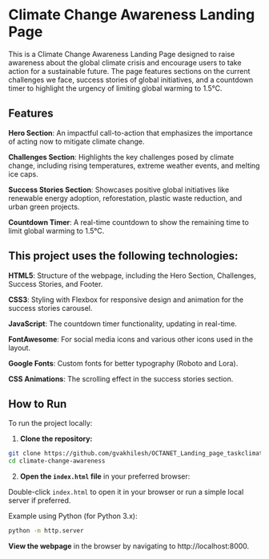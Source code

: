 # Climate Change Awareness Landing Page

This is a Climate Change Awareness Landing Page designed to raise awareness about the global climate crisis and encourage users to take action for a sustainable future. The page features sections on the current challenges we face, success stories of global initiatives, and a countdown timer to highlight the urgency of limiting global warming to 1.5°C.


## Features

**Hero Section**: An impactful call-to-action that emphasizes the importance of acting now to mitigate climate change.

**Challenges Section**: Highlights the key challenges posed by climate change, including rising temperatures, extreme weather events, and melting ice caps.

**Success Stories Section**: Showcases positive global initiatives like renewable energy adoption, reforestation, plastic waste reduction, and urban green projects.

**Countdown Timer**: A real-time countdown to show the remaining time to limit global warming to 1.5°C.



## This project uses the following technologies:

**HTML5**: Structure of the webpage, including the Hero Section, Challenges, Success Stories, and Footer.

**CSS3**: Styling with Flexbox for responsive design and animation for the success stories carousel.

**JavaScript**: The countdown timer functionality, updating in real-time.

**FontAwesome**: For social media icons and various other icons used in the layout.

**Google Fonts**: Custom fonts for better typography (Roboto and Lora).

**CSS Animations**: The scrolling effect in the success stories section.



## How to Run

To run the project locally:

1. **Clone the repository:**

```bash
git clone https://github.com/gvakhilesh/OCTANET_Landing_page_taskclimate-change-awareness.git
cd climate-change-awareness
```
2. **Open the ```index.html``` file** in your preferred browser:

Double-click ```index.html``` to open it in your browser or run a simple local server if preferred.

Example using Python (for Python 3.x):

```bash
python -m http.server
```
**View the webpage** in the browser by navigating to http://localhost:8000.

